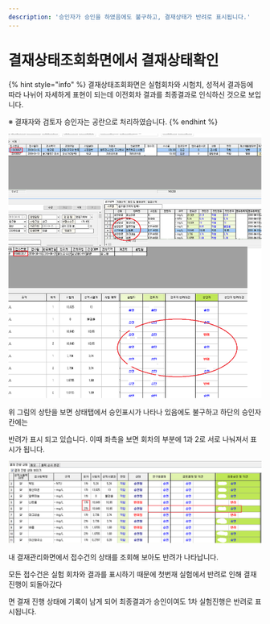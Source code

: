 ```yaml
---
description: '승인자가 승인을 하였음에도 불구하고, 결재상태가 반려로 표시됩니다.'
---
```


# 결재상태조회화면에서 결재상태확인

{% hint style="info" %}
결재상태조회화면은 실험회차와 시험치, 성적서 결과등에 따라 나뉘어 자세하게 표현이 되는데 이전회차 결과를  최종결과로 인식하신 것으로 보입니다.

※ 결재자와 검토자 승인자는 공란으로 처리하였습니다.
{% endhint %}

![&#xC2B9;&#xC778;&#xB41C; &#xC811;&#xC218;&#xAC74;&#xC758; &#xACB0;&#xC7AC;&#xC0C1;&#xD0DC; &#xBC18;&#xB824;&#xD45C;&#xC2DC;](../.gitbook/assets/undefined.png)

위 그림의 상탄을 보면 상태탭에서 승인표시가 나타나 있음에도 불구하고 하단의 승인자칸에는

반려가 표시 되고 있습니다. 이때 좌측을 보면 회차의 부분에  1과 2로 서로 나눠져서 표시가 됩니다.

![&#xB0B4; &#xACB0;&#xC7AC;&#xAD00;&#xB9AC; &#xD654;&#xBA74;&#xC5D0;&#xC11C;&#xC758; &#xACB0;&#xC7AC; &#xC9C4;&#xD589; &#xC0C1;&#xD0DC;](../.gitbook/assets/2%20%282%29.png)

내 결재관리화면에서 접수건의 상태를 조회해 보아도 반려가 나타납니다. 

모든 접수건은 실험 회차와 결과를 표시하기 때문에 첫번재 실험에서 반려로 인해 결재진행이 되돌아갔다

면 결재 진행 상태에 기록이 남게 되어 최종결과가 승인이여도 1차 실험진행은 반려로 표시됩니다.

